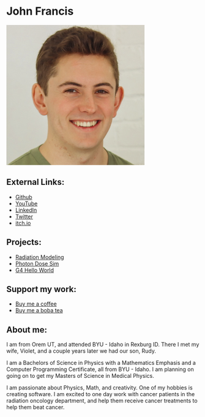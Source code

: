 # John Francis

![Profile picture](docs/assets/profile.png)

## External Links:
* [Github](https://github.com/john9francis/)
* [YouTube](https://www.youtube.com/channel/UCDJQomy5ICn2fkJWiCm9Dig)
* [LinkedIn](https://www.linkedin.com/in/john-francis-472a4513a/)
* [Twitter](https://twitter.com/john9francis)
* [itch.io](https://john9francis.itch.io/)

## Projects:
* [Radiation Modeling](https://john9francis.github.io/radiation-modeling/)
* [Photon Dose Sim](https://github.com/john9francis/photon-dose-sim)
* [G4 Hello World](https://github.com/john9francis/G4-Hello-World)

## Support my work:
* [Buy me a coffee](https://ko-fi.com/john9francis)
* [Buy me a boba tea](https://bmc.link/john9francis)

## About me:
I am from Orem UT, and attended BYU - Idaho in Rexburg ID. There I met my wife, Violet, and a couple years later we had our son, Rudy.

I am a Bachelors of Science in Physics with a Mathematics Emphasis and a Computer Programming Certificate, all from BYU - Idaho. I am planning on going on to get my Masters of Science in Medical Physics. 

I am passionate about Physics, Math, and creativity. One of my hobbies is creating software. I am excited to one day work with cancer patients in the radiation oncology department, and help them receive cancer treatments to help them beat cancer. 


